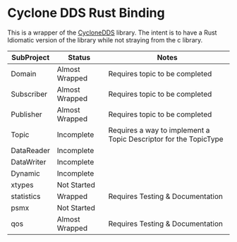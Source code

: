 # Cyclone DDS Rust Binding

This is a wrapper of the [CycloneDDS](https://github.com/eclipse-cyclonedds)
library. The intent is to have a Rust Idiomatic version of the library while not
straying from the c library. 

| SubProject | Status         | Notes                                                            |
|------------|----------------|------------------------------------------------------------------|
| Domain     | Almost Wrapped | Requires topic to be completed                                   |
| Subscriber | Almost Wrapped | Requires topic to be completed                                   |
| Publisher  | Almost Wrapped | Requires topic to be completed                                   |
| Topic      | Incomplete     | Requires a way to implement a Topic Descriptor for the TopicType |
| DataReader | Incomplete     |                                                                  |
| DataWriter | Incomplete     |                                                                  |
| Dynamic    | Incomplete     |                                                                  |
| xtypes     | Not Started    |                                                                  |
| statistics | Wrapped        | Requires Testing & Documentation                                 |
| psmx       | Not Started    |                                                                  |
| qos        | Almost Wrapped | Requires Testing & Documentation                                 |
